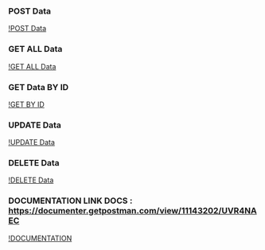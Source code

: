 ### POST Data

[!POST Data]()

### GET ALL Data

[!GET ALL Data]()

### GET Data BY ID

[!GET BY ID]()

### UPDATE Data

[!UPDATE Data]()

### DELETE Data

[!DELETE Data]()

### DOCUMENTATION LINK DOCS : https://documenter.getpostman.com/view/11143202/UVR4NAEC

[!DOCUMENTATION]()
